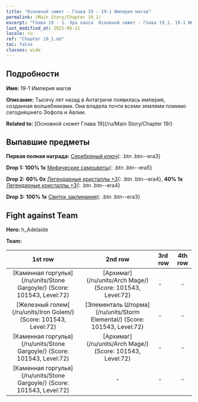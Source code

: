 ```yaml
---
title: "Основной сюжет - Глава 19 - 19-1 Империя магов"
permalink: /Main Story/Chapter 19_1/
excerpt: "Глава 19 - 1. Эра хаоса  Основной сюжет - Глава 19_1. 19-1 Империя магов"
last_modified_at: 2021-05-11
locale: ru
ref: "Chapter 19_1.md"
toc: false
classes: wide
---
```


## Подробности

 **Имя:** 19-1 Империя магов

 **Описание:** Тысячу лет назад в Антагриче появилась империя, созданная волшебниками. Она владела почти всеми землями помимо сегодняшнего Эофола и Авлии.

 **Related to:** [Основной сюжет Глава 19](/ru/Main Story/Chapter 19/)

## Выпавшие предметы

 **Первая полная награда:** [Серебряный ключ](/ItemsRU/con_693/){: .btn .btn--era3}

 **Drop 1:** **100% 1x** [Мифические самоцветы](/ItemsRU/mat_65/){: .btn .btn--era5}

 **Drop 2:** **60% 0x** [Легендарные кристаллы +3](/ItemsRU/mat_59/){: .btn .btn--era4}, **40% 1x** [Легендарные кристаллы +3](/ItemsRU/mat_59/){: .btn .btn--era4}

 **Drop 3:** **100% 1x** [Свиток заклинания](/ItemsRU/con_694/){: .btn .btn--era3}


## Fight against Team
 **Hero:** h_Adelaide

 **Team:**


  | 1st row | 2nd row | 3rd row | 4th row |
  |:----:|:----:|:----|:----:|
  | [Каменная горгулья](/ru/units/Stone Gargoyle/) (Score: 101543, Level:72)  | [Архимаг](/ru/units/Arch Mage/) (Score: 101543, Level:72)  | - | - |
  | [Железный голем](/ru/units/Iron Golem/) (Score: 101543, Level:72)  | [Элементаль Шторма](/ru/units/Storm Elemental/) (Score: 101543, Level:72)  | - | - |
  | [Каменная горгулья](/ru/units/Stone Gargoyle/) (Score: 101543, Level:72)  | [Архимаг](/ru/units/Arch Mage/) (Score: 101543, Level:72)  | - | - |
  | [Каменная горгулья](/ru/units/Stone Gargoyle/) (Score: 101543, Level:72)  | - | - | - |


